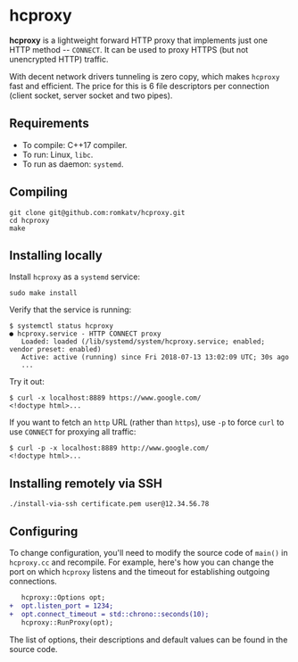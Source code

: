 # hcproxy
**hcproxy** is a lightweight forward HTTP proxy that implements just one HTTP method -- `CONNECT`. It can be used to proxy HTTPS (but not unencrypted HTTP) traffic.

With decent network drivers tunneling is zero copy, which makes `hcproxy` fast and efficient. The price for this is 6 file descriptors per connection (client socket, server socket and two pipes).

## Requirements

*  To compile: C++17 compiler.
*  To run: Linux, `libc`.
*  To run as daemon: `systemd`.

## Compiling

```shell
git clone git@github.com:romkatv/hcproxy.git
cd hcproxy
make
```

## Installing locally

Install `hcproxy` as a `systemd` service:
```shell
sudo make install
```

Verify that the service is running:
```console
$ systemctl status hcproxy
● hcproxy.service - HTTP CONNECT proxy
   Loaded: loaded (/lib/systemd/system/hcproxy.service; enabled; vendor preset: enabled)
   Active: active (running) since Fri 2018-07-13 13:02:09 UTC; 30s ago
   ...
```

Try it out:
```console
$ curl -x localhost:8889 https://www.google.com/
<!doctype html>...
```

If you want to fetch an `http` URL (rather than `https`), use `-p` to force `curl` to use `CONNECT` for proxying all traffic:
```console
$ curl -p -x localhost:8889 http://www.google.com/
<!doctype html>...
```

## Installing remotely via SSH

```shell
./install-via-ssh certificate.pem user@12.34.56.78
```

## Configuring

To change configuration, you'll need to modify the source code of `main()` in `hcproxy.cc` and recompile. For example, here's how you can change the port on which `hcproxy` listens and the timeout for establishing outgoing connections.

```diff
   hcproxy::Options opt;
+  opt.listen_port = 1234;
+  opt.connect_timeout = std::chrono::seconds(10);
   hcproxy::RunProxy(opt);
```

The list of options, their descriptions and default values can be found in the source code.
